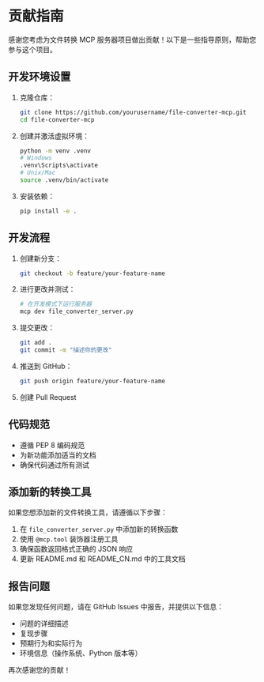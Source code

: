 # 贡献指南

感谢您考虑为文件转换 MCP 服务器项目做出贡献！以下是一些指导原则，帮助您参与这个项目。

## 开发环境设置

1. 克隆仓库：
   ```bash
   git clone https://github.com/yourusername/file-converter-mcp.git
   cd file-converter-mcp
   ```

2. 创建并激活虚拟环境：
   ```bash
   python -m venv .venv
   # Windows
   .venv\Scripts\activate
   # Unix/Mac
   source .venv/bin/activate
   ```

3. 安装依赖：
   ```bash
   pip install -e .
   ```

## 开发流程

1. 创建新分支：
   ```bash
   git checkout -b feature/your-feature-name
   ```

2. 进行更改并测试：
   ```bash
   # 在开发模式下运行服务器
   mcp dev file_converter_server.py
   ```

3. 提交更改：
   ```bash
   git add .
   git commit -m "描述你的更改"
   ```

4. 推送到 GitHub：
   ```bash
   git push origin feature/your-feature-name
   ```

5. 创建 Pull Request

## 代码规范

- 遵循 PEP 8 编码规范
- 为新功能添加适当的文档
- 确保代码通过所有测试

## 添加新的转换工具

如果您想添加新的文件转换工具，请遵循以下步骤：

1. 在 `file_converter_server.py` 中添加新的转换函数
2. 使用 `@mcp.tool` 装饰器注册工具
3. 确保函数返回格式正确的 JSON 响应
4. 更新 README.md 和 README_CN.md 中的工具文档

## 报告问题

如果您发现任何问题，请在 GitHub Issues 中报告，并提供以下信息：

- 问题的详细描述
- 复现步骤
- 预期行为和实际行为
- 环境信息（操作系统、Python 版本等）

再次感谢您的贡献！ 